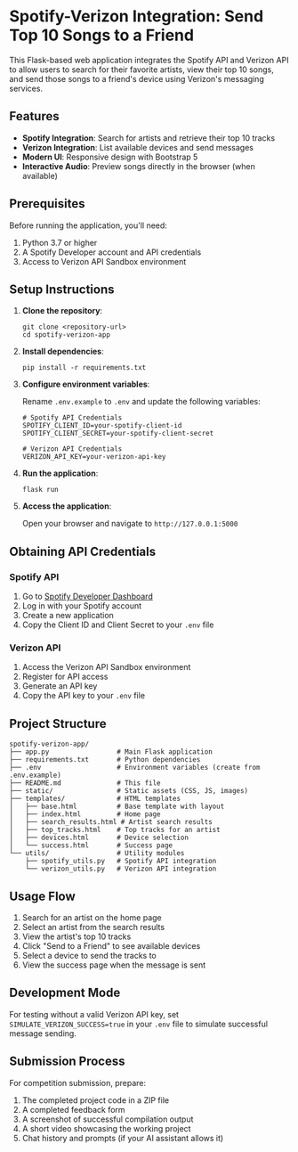 # Spotify-Verizon Integration: Send Top 10 Songs to a Friend

This Flask-based web application integrates the Spotify API and Verizon API to allow users to search for their favorite artists, view their top 10 songs, and send those songs to a friend's device using Verizon's messaging services.

## Features

- **Spotify Integration**: Search for artists and retrieve their top 10 tracks
- **Verizon Integration**: List available devices and send messages
- **Modern UI**: Responsive design with Bootstrap 5
- **Interactive Audio**: Preview songs directly in the browser (when available)

## Prerequisites

Before running the application, you'll need:

1. Python 3.7 or higher
2. A Spotify Developer account and API credentials
3. Access to Verizon API Sandbox environment

## Setup Instructions

1. **Clone the repository**:
   ```
   git clone <repository-url>
   cd spotify-verizon-app
   ```

2. **Install dependencies**:
   ```
   pip install -r requirements.txt
   ```

3. **Configure environment variables**:
   
   Rename `.env.example` to `.env` and update the following variables:
   
   ```
   # Spotify API Credentials
   SPOTIFY_CLIENT_ID=your-spotify-client-id
   SPOTIFY_CLIENT_SECRET=your-spotify-client-secret
   
   # Verizon API Credentials
   VERIZON_API_KEY=your-verizon-api-key
   ```

4. **Run the application**:
   ```
   flask run
   ```

5. **Access the application**:
   
   Open your browser and navigate to `http://127.0.0.1:5000`

## Obtaining API Credentials

### Spotify API

1. Go to [Spotify Developer Dashboard](https://developer.spotify.com/dashboard/)
2. Log in with your Spotify account
3. Create a new application
4. Copy the Client ID and Client Secret to your `.env` file

### Verizon API

1. Access the Verizon API Sandbox environment
2. Register for API access
3. Generate an API key
4. Copy the API key to your `.env` file

## Project Structure

```
spotify-verizon-app/
├── app.py                 # Main Flask application
├── requirements.txt       # Python dependencies
├── .env                   # Environment variables (create from .env.example)
├── README.md              # This file
├── static/                # Static assets (CSS, JS, images)
├── templates/             # HTML templates
│   ├── base.html          # Base template with layout
│   ├── index.html         # Home page
│   ├── search_results.html # Artist search results
│   ├── top_tracks.html    # Top tracks for an artist
│   ├── devices.html       # Device selection
│   └── success.html       # Success page
└── utils/                 # Utility modules
    ├── spotify_utils.py   # Spotify API integration
    └── verizon_utils.py   # Verizon API integration
```

## Usage Flow

1. Search for an artist on the home page
2. Select an artist from the search results
3. View the artist's top 10 tracks
4. Click "Send to a Friend" to see available devices
5. Select a device to send the tracks to
6. View the success page when the message is sent

## Development Mode

For testing without a valid Verizon API key, set `SIMULATE_VERIZON_SUCCESS=true` in your `.env` file to simulate successful message sending.

## Submission Process

For competition submission, prepare:

1. The completed project code in a ZIP file
2. A completed feedback form
3. A screenshot of successful compilation output
4. A short video showcasing the working project
5. Chat history and prompts (if your AI assistant allows it) 